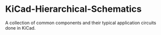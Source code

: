 # KiCad-Hierarchical-Schematics
A collection of common components and their typical application circuits done in KiCad.
